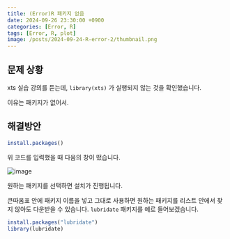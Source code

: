 ```yaml
---
title: (Error)R 패키지 없음
date: 2024-09-26 23:30:00 +0900
categories: [Error, R]
tags: [Error, R, plot]
image: /posts/2024-09-24-R-error-2/thumbnail.png
---
```


## 문제 상황

xts 실습 강의를 듣는데, `library(xts)` 가 실행되지 않는 것을 확인했습니다.

이유는 패키지가 없어서.

## 해결방안

```R
install.packages()
```

위 코드를 입력했을 때 다음의 창이 떴습니다.

![image](https://github.com/user-attachments/assets/ebba0977-a095-4667-8fa6-4384071a6293)

원하는 패키지를 선택하면 설치가 진행됩니다.

큰따옴표 안에 패키지 이름을 넣고 그대로 사용하면 원하는 패키지를 리스트 안에서 찾지 않아도 다운받을 수 있습니다. `lubridate` 패키지를 예로 들어보겠습니다.

```R
install.packages("lubridate")
library(lubridate)
```
